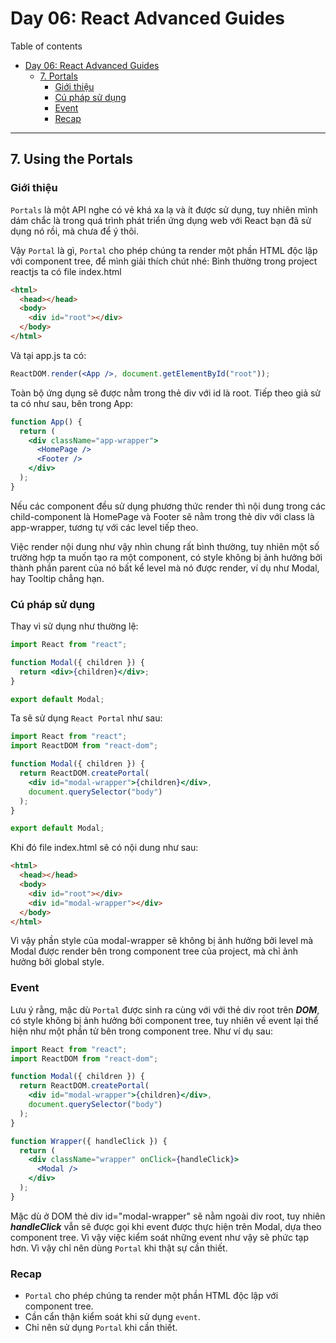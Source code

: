 # Day 06: React Advanced Guides

Table of contents

- [Day 06: React Advanced Guides](#day-06-react-advanced-guides)
  - [7. Portals](#7-using-the-portals)
    - [Giới thiệu](#giới-thiệu)
    - [Cú pháp sử dụng](#cú-pháp-sử-dụng)
    - [Event](#event)
    - [Recap](#recap)

---

## 7. Using the Portals

### Giới thiệu

`Portals` là một API nghe có vẻ khá xa lạ và ít được sử dụng, tuy nhiên mình dám chắc là trong quá trình phát triển ứng dụng web với React bạn đã sử dụng nó rồi, mà chưa để ý thôi.

Vậy `Portal` là gì, `Portal` cho phép chúng ta render một phần HTML độc lập với component tree, để mình giải thích chút nhé:
Bình thường trong project reactjs ta có file index.html

```html
<html>
  <head></head>
  <body>
    <div id="root"></div>
  </body>
</html>
```

Và tại app.js ta có:

```jsx
ReactDOM.render(<App />, document.getElementById("root"));
```

Toàn bộ ứng dụng sẽ được nằm trong thẻ div với id là root.
Tiếp theo giả sử ta có như sau, bên trong App:

```jsx
function App() {
  return (
    <div className="app-wrapper">
      <HomePage />
      <Footer />
    </div>
  );
}
```

Nếu các component đều sử dụng phương thức render thì nội dung trong các child-component là HomePage và Footer sẽ nằm trong thẻ div với class là app-wrapper, tương tự với các level tiếp theo.

Việc render nội dung như vậy nhìn chung rất bình thường, tuy nhiên một số trường hợp ta muốn tạo ra một component, có style không bị ảnh hưởng bởi thành phần parent của nó bất kể level mà nó được render, ví dụ như Modal, hay Tooltip chẳng hạn.

### Cú pháp sử dụng

Thay vì sử dụng như thường lệ:

```jsx
import React from "react";

function Modal({ children }) {
  return <div>{children}</div>;
}

export default Modal;
```

Ta sẽ sử dụng `React Portal` như sau:

```jsx
import React from "react";
import ReactDOM from "react-dom";

function Modal({ children }) {
  return ReactDOM.createPortal(
    <div id="modal-wrapper">{children}</div>,
    document.querySelector("body")
  );
}

export default Modal;
```

Khi đó file index.html sẽ có nội dung như sau:

```html
<html>
  <head></head>
  <body>
    <div id="root"></div>
    <div id="modal-wrapper"></div>
  </body>
</html>
```

Vì vậy phần style của modal-wrapper sẽ không bị ảnh hưởng bởi level mà Modal được render bên trong component tree của project, mà chỉ ảnh hưởng bởi global style.

### Event

Lưu ý rằng, mặc dù `Portal` được sinh ra cùng với với thẻ div root trên **_DOM_**, có style không bị ảnh hưởng bởi component tree, tuy nhiên về event lại thể hiện như một phần tử bên trong component tree. Như ví dụ sau:

```jsx
import React from "react";
import ReactDOM from "react-dom";

function Modal({ children }) {
  return ReactDOM.createPortal(
    <div id="modal-wrapper">{children}</div>,
    document.querySelector("body")
  );
}

function Wrapper({ handleClick }) {
  return (
    <div className="wrapper" onClick={handleClick}>
      <Modal />
    </div>
  );
}
```

Mặc dù ở DOM thẻ div id="modal-wrapper" sẽ nằm ngoài div root, tuy nhiên **_handleClick_** vẫn sẽ được gọi khi event được thực hiện trên Modal, dựa theo component tree. Vì vậy việc kiểm soát những event như vậy sẽ phức tạp hơn. Vì vậy chỉ nên dùng `Portal` khi thật sự cần thiết.

### Recap

- `Portal` cho phép chúng ta render một phần HTML độc lập với component tree.
- Cần cẩn thận kiểm soát khi sử dụng `event`.
- Chỉ nên sử dụng `Portal` khi cần thiết.
